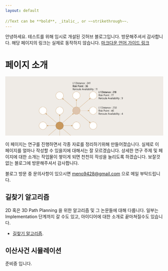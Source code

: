 ```yaml
---
layout: default

//Text can be **bold**, _italic_, or ~~strikethrough~~.
---
```


안녕하세요. 테스트를 위해 임시로 개설된 깃허브 블로그입니다. 방문해주셔서 감사합니다. 해당 페이지의 링크는 실제로 동작하지 않습니다. 
[마크다운 언어 가이드 링크](https://gist.github.com/ihoneymon/652be052a0727ad59601)

# 페이지 소개

![pathfinding](./img/pf/path_finding.png)

이 페이지는 연구를 진행하면서 각종 자료를 정리하기위해 만들어졌습니다. 실제로 이 페이지를 얼마나 작성할 수 있을지에 대해서는 잘 모르겠습니다. 상세한 연구 주제 및 페이지에 대한 소개는 작업물이 쌓이게 되면 천천히 작성을 늘리도록 하겠습니다. 보잘것 없는 블로그에 방문해주셔서 감사합니다. 

블로그 방문 중 문의사항이 있으시면 meno9428@gmail.com 으로 메일 부탁드립니다. 

## 길찾기 알고리즘
2D 혹은 3D Path Planning 을 위한 알고리즘 및 그 논문들에 대해 다룹니다. 일부는 Implementation 단계까지 갈 수도 있고, 아이디어에 대한 소개로 끝마쳐질수도 있습니다. 

* [길찾기 알고리즘](./docs/CONTRIBUTING.html).

## 이산사건 시뮬레이션
준비중 입니다.
